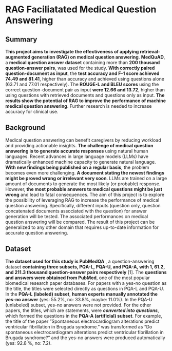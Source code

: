 # RAG Faciliatated Medical Question Answering

## Summary

**This project aims to investigate the effectiveness of applying retrieval-augmented generation (RAG) on medical question answering**. **MedQuAD**, a **medical question answer dataset** containing more than **200 thousand question-answer pairs**, was used for the study. **With correctly paired question-document as input**, the **test accuracy and F-1 score achieved 74.49 and 81.41**, higher than accuracy and achieved using questions alone (63.71 and 77.01 respectively).  The **ROUGE-L and BLEU scores** using the correct question-document pair as input **were 12.66 and 13.72**, higher than using questions with retrieved documents and questions only as input. **The results show the potential of RAG to improve the performance of machine medical question answering**. Further research is needed to increase accuracy for clinical use.

## Background

Medical question answering can benefit caregivers by reducing workload and providing actionable insights. **The challenge of medical question answering is to generate accurate responses** using natural human languages. Recent advances in large language models (LLMs) have dramatically enhanced machine capacity to generate natural language. **With new findings being published on a regular basis**, the problem becomes even more challenging. **A document stating the newest findings might be proved wrong or irrelevant very soon**. LLMs are trained on a large amount of documents to generate the most likely (or probable) response. However, **the most probable answers to medical questions might be just wrong** and lead to fatal consequences.
	The aim of this project is to explore the possibility of leveraging RAG to increase the performance of medical question answering. Specifically, different inputs (question only, question concatenated documents associated with the question) for answer generation will be tested. The associated performances on medical question answering will be compared. The result of this project can be generalized to any other domain that requires up-to-date information for accurate question answering.

 ## Dataset
**The dataset used for this study is PubMedQA** , a question-answering dataset **containing three subsets, PQA-L, PQA-U, and PQA-A, with 1, 61.2, and 211.3 thousand question-answer pairs respectively** [1]. The **questions and answers were obtained from PubMed**, one of the most popular biomedical research paper databases. For papers with a yes-no question as the title, the titles were selected directly as questions in PQA-L and PQA-U. In the **PQA-L (labeled) subset**, **human experts manually annotated the yes-no answer** (yes: 55.2%, no: 33.8%, maybe: 11.0%). In the PQA-U (unlabeled) subset, yes-no answers were not provided. For the other papers, the titles, which are statements, were ***converted into questions***, which formed the questions in the **PQA-A (artificial) subset**. For example, the title of the paper ”Spontaneous electrocardiogram alterations predict ventricular fibrillation in Brugada syndrome.” was transformed as “Do spontaneous electrocardiogram alterations predict ventricular fibrillation in Brugada syndrome?” and the yes-no answers were produced automatically (yes: 92.8 %, no: 7.2).
